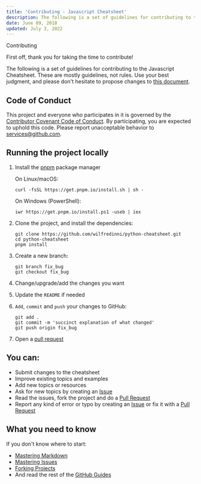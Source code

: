 ```yaml
---
title: 'Contributing - Javascript Cheatsheet'
description: The following is a set of guidelines for contributing to the Javascript Cheatsheet. These are mostly guidelines, not rules. Use your best judgment, and feel free to propose changes to this document.
date: June 09, 2018
updated: July 3, 2022
---
```


<base-title :title="frontmatter.title" :description="frontmatter.description">
Contributing
</base-title>

First off, thank you for taking the time to contribute!

The following is a set of guidelines for contributing to the Javascript Cheatsheet. These are mostly guidelines, not rules. Use your best judgment, and please don't hesitate to propose changes to [this document](https://github.com/wilfredinni/python-cheatsheet/blob/master/src/pages/contributing.md).

## Code of Conduct

This project and everyone who participates in it is governed by the [Contributor Covenant Code of Conduct](https://github.com/wilfredinni/python-cheatsheet/blob/master/CODE_OF_CONDUCT.md). By participating, you are expected to uphold this code. Please report unacceptable behavior to services@github.com.

## Running the project locally

1.  Install the [pnpm](https://pnpm.io/installation) package manager

    On Linux/macOS:

        curl -fsSL https://get.pnpm.io/install.sh | sh -

    On Windows (PowerShell):

        iwr https://get.pnpm.io/install.ps1 -useb | iex

2.  Clone the project, and install the dependencies:

        git clone https://github.com/wilfredinni/python-cheatsheet.git
        cd python-cheatsheet
        pnpm install

3.  Create a new branch:

        git branch fix_bug
        git checkout fix_bug

4.  Change/upgrade/add the changes you want
5.  Update the `README` if needed
6.  `Add`, `commit` and `push` your changes to GitHub:

        git add .
        git commit -m 'succinct explanation of what changed'
        git push origin fix_bug

7.  Open a [pull request](https://github.com/wilfredinni/python-cheatsheet/pulls)

## You can:

- Submit changes to the cheatsheet
- Improve existing topics and examples
- Add new topics or resources
- Ask for new topics by creating an [Issue](https://github.com/wilfredinni/python-cheatsheet/issues)
- Read the issues, fork the project and do a [Pull Request](https://github.com/wilfredinni/python-cheatsheet/pulls)
- Report any kind of error or typo by creating an [Issue](https://github.com/wilfredinni/python-cheatsheet/issues) or fix it with a [Pull Request](https://github.com/wilfredinni/python-cheatsheet/pulls)

## What you need to know

If you don't know where to start:

- [Mastering Markdown](https://guides.github.com/features/mastering-markdown/)
- [Mastering Issues](https://guides.github.com/features/issues/)
- [Forking Projects](https://guides.github.com/activities/forking/)
- And read the rest of the [GitHub Guides](https://guides.github.com/)
